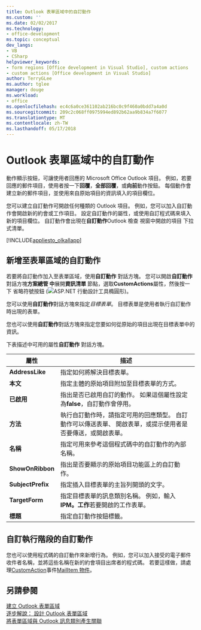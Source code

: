 ```yaml
---
title: Outlook 表單區域中的自訂動作
ms.custom: ''
ms.date: 02/02/2017
ms.technology:
- office-development
ms.topic: conceptual
dev_langs:
- VB
- CSharp
helpviewer_keywords:
- form regions [Office development in Visual Studio], custom actions
- custom actions [Office development in Visual Studio]
author: TerryGLee
ms.author: tglee
manager: douge
ms.workload:
- office
ms.openlocfilehash: ec4c6a0ce361102ab216bc0c9f460a0bdd7a4a0d
ms.sourcegitcommit: 209c2c068ff0975994ed892b62aa9b834a7f6077
ms.translationtype: MT
ms.contentlocale: zh-TW
ms.lasthandoff: 05/17/2018
---
```

# <a name="custom-actions-in-outlook-form-regions"></a>Outlook 表單區域中的自訂動作
  動作顯示按鈕，可讓使用者回應的 Microsoft Office Outlook 項目。 例如，若要回應的郵件項目，使用者按一下**回覆**，**全部回覆**，或**向前**動作按鈕。 每個動作會建立新的郵件項目，並使用來自原始項目的資訊填入的項目欄位。  
  
 您可以建立自訂動作可開啟任何種類的 Outlook 項目。 例如，您可以加入自訂動作會開啟新的約會或工作項目。 設定自訂動作的屬性，或使用自訂程式碼來填入新的項目欄位。 自訂動作會出現在**自訂動作**Outlook 檢查 視窗中開啟的項目 下拉式清單。  
  
 [!INCLUDE[appliesto_olkallapp](../vsto/includes/appliesto-olkallapp-md.md)]  
  
## <a name="add-custom-actions-to-a-form-region"></a>新增至表單區域的自訂動作  
 若要將自訂動作加入至表單區域，使用**自訂動作** 對話方塊。 您可以開啟**自訂動作**對話方塊**方案總管 中**展開**資訊清單** 節點，選取**CustomActions**屬性，然後按一下 省略符號按鈕 (![ASP.NET 行動設計工具橢圓形](../sharepoint/media/mwellipsis.gif "ASP.NET Mobile 設計工具橢圓形"))。  
  
 您可以使用**自訂動作**對話方塊來指定*目標表單*。 目標表單是使用者執行自訂動作時出現的表單。  
  
 您也可以使用**自訂動作**對話方塊來指定您要如何從原始的項目出現在目標表單中的資訊。  
  
 下表描述中可用的屬性**自訂動作** 對話方塊。  
  
|屬性|描述|  
|--------------|-----------------|  
|**AddressLike**|指定如何將解決目標表單。|  
|**本文**|指定主體的原始項目附加至目標表單的方式。|  
|**已啟用**|指出是否已啟用自訂的動作。 如果這個屬性設定為**false**，自訂動作會停用。|  
|**方法**|執行自訂動作時，請指定可用的回應類型。 自訂動作可以傳送表單、 開啟表單，或提示使用者是否要傳送，或開啟表單。|  
|**名稱**|指定可用來參考這個程式碼中的自訂動作的內部名稱。|  
|**ShowOnRibbon**|指出是否要顯示的原始項目功能區上的自訂動作。|  
|**SubjectPrefix**|指定插入目標表單的主旨列開頭的文字。|  
|**TargetForm**|指定目標表單的訊息類別名稱。 例如，輸入**IPM。工作**若要開啟的工作表單。|  
|**標題**|指定自訂動作按鈕標籤。|  
  
## <a name="customize-a-custom-action-at-runtime"></a>自訂執行階段的自訂動作  
 您也可以使用程式碼的自訂動作來新增行為。 例如，您可以加入接受的電子郵件收件者名稱，並將這些名稱在新的約會項目出席者的程式碼。 若要這樣做，請處理[CustomAction](http://msdn.microsoft.com/library/office/ff862186.aspx)事件[MailItem 物件](http://msdn.microsoft.com/library/office/ff861332.aspx)。  
  
## <a name="see-also"></a>另請參閱  
 [建立 Outlook 表單區域](../vsto/creating-outlook-form-regions.md)   
 [逐步解說： 設計 Outlook 表單區域](../vsto/walkthrough-designing-an-outlook-form-region.md)   
 [將表單區域與 Outlook 訊息類別產生關聯](../vsto/associating-a-form-region-with-an-outlook-message-class.md)  
  
  